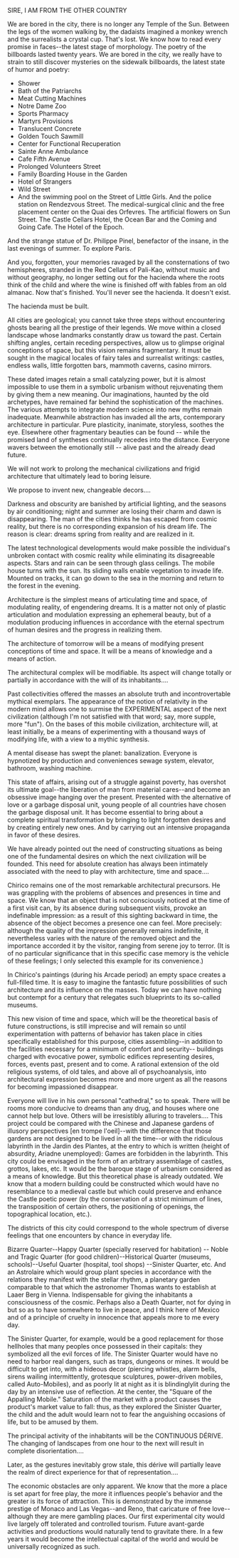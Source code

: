 SIRE, I AM FROM THE OTHER COUNTRY

We are bored in the city, there is no longer any Temple of the Sun. Between the legs of the women walking by, the dadaists imagined a monkey wrench and the surrealists a crystal cup. That's lost. We know how to read every promise in faces--the latest stage of morphology. The poetry of the billboards lasted twenty years. We are bored in the city, we really have to strain to still discover mysteries on the sidewalk billboards, the latest state of humor and poetry:

* Shower
* Bath of the Patriarchs
* Meat Cutting Machines
* Notre Dame Zoo
* Sports Pharmacy
* Martyrs Provisions
* Translucent Concrete
* Golden Touch Sawmill
* Center for Functional Recuperation
* Sainte Anne Ambulance
* Cafe Fifth Avenue
* Prolonged Volunteers Street
* Family Boarding House in the Garden
* Hotel of Strangers
* Wild Street
* And the swimming pool on the Street of Little Girls. And the police station on Rendezvous Street. The medical-surgical clinic and the free placement center on the Quai des Orfevres. The artificial flowers on Sun Street. The Castle Cellars Hotel, the Ocean Bar and the Coming and Going Cafe. The Hotel of the Epoch.

And the strange statue of Dr. Philippe Pinel, benefactor of the insane, in the last evenings of summer. To explore Paris.

And you, forgotten, your memories ravaged by all the consternations of two hemispheres, stranded in the Red Cellars of Pali-Kao, without music and without geography, no longer setting out for the hacienda where the roots think of the child and where the wine is finished off with fables from an old almanac. Now that's finished. You'll never see the hacienda. It doesn't exist.

The hacienda must be built.

All cities are geological; you cannot take three steps without encountering ghosts bearing all the prestige of their legends. We move within a closed landscape whose landmarks constantly draw us toward the past. Certain shifting angles, certain receding perspectives, allow us to glimpse original conceptions of space, but this vision remains fragmentary. It must be sought in the magical locales of fairy tales and surrealist writings: castles, endless walls, little forgotten bars, mammoth caverns, casino mirrors.

These dated images retain a small catalyzing power, but it is almost impossible to use them in a symbolic urbanism without rejuvenating them by giving them a new meaning. Our imaginations, haunted by the old archetypes, have remained far behind the sophistication of the machines. The various attempts to integrate modern science into new myths remain inadequate. Meanwhile abstraction has invaded all the arts, contemporary architecture in particular. Pure plasticity, inanimate, storyless, soothes the eye. Elsewhere other fragmentary beauties can be found -- while the promised land of syntheses continually recedes into the distance. Everyone wavers between the emotionally still -- alive past and the already dead future.

We will not work to prolong the mechanical civilizations and frigid architecture that ultimately lead to boring leisure.

We propose to invent new, changeable decors....

Darkness and obscurity are banished by artificial lighting, and the seasons by air conditioning; night and summer are losing their charm and dawn is disappearing. The man of the cities thinks he has escaped from cosmic reality, but there is no corresponding expansion of his dream life. The reason is clear: dreams spring from reality and are realized in it.

The latest technological developments would make possible the individual's unbroken contact with cosmic reality while eliminating its disagreeable aspects. Stars and rain can be seen through glass ceilings. The mobile house turns with the sun. Its sliding walls enable vegetation to invade life. Mounted on tracks, it can go down to the sea in the morning and return to the forest in the evening.

Architecture is the simplest means of articulating time and space, of modulating reality, of engendering dreams. It is a matter not only of plastic articulation and modulation expressing an ephemeral beauty, but of a modulation producing influences in accordance with the eternal spectrum of human desires and the progress in realizing them.

The architecture of tomorrow will be a means of modifying present conceptions of time and space. It will be a means of knowledge and a means of action.

The architectural complex will be modifiable. Its aspect will change totally or partially in accordance with the will of its inhabitants....

Past collectivities offered the masses an absolute truth and incontrovertable mythical exemplars. The appearance of the notion of relativity in the modern mind allows one to surmise the EXPERIMENTAL aspect of the next civilization (although I'm not satisfied with that word; say, more supple, more "fun"). On the bases of this mobile civilization, architecture will, at least initially, be a means of experimenting with a thousand ways of modifying life, with a view to a mythic synthesis.

A mental disease has swept the planet: banalization. Everyone is hypnotized by production and conveniences sewage system, elevator, bathroom, washing machine.

This state of affairs, arising out of a struggle against poverty, has overshot its ultimate goal--the liberation of man from material cares--and become an obsessive image hanging over the present. Presented with the alternative of love or a garbage disposal unit, young people of all countries have chosen the garbage disposal unit. It has become essential to bring about a complete spiritual transformation by bringing to light forgotten desires and by creating entirely new ones. And by carrying out an intensive propaganda in favor of these desires.

We have already pointed out the need of constructing situations as being one of the fundamental desires on which the next civilization will be founded. This need for absolute creation has always been intimately associated with the need to play with architecture, time and space....

Chirico remains one of the most remarkable architectural precursors. He was grappling with the problems of absences and presences in time and space. We know that an object that is not consciously noticed at the time of a first visit can, by its absence during subsequent visits, provoke an indefinable impression: as a result of this sighting backward in time, the absence of the object becomes a presence one can feel. More precisely: although the quality of the impression generally remains indefinite, it nevertheless varies with the nature of the removed object and the importance accorded it by the visitor, ranging from serene joy to terror. (It is of no particular significance that in this specific case memory is the vehicle of these feelings; I only selected this example for its convenience.)

In Chirico's paintings (during his Arcade period) an empty space creates a full-filled time. It is easy to imagine the fantastic future possibilities of such architecture and its influence on the masses. Today we can have nothing but contempt for a century that relegates such blueprints to its so-called museums.

This new vision of time and space, which will be the theoretical basis of future constructions, is still imprecise and will remain so until experimentation with patterns of behavior has taken place in cities specifically established for this purpose, cities assembling--in addition to the facilities necessary for a minimum of comfort and security-- buildings charged with evocative power, symbolic edifices representing desires, forces, events past, present and to come. A rational extension of the old religious systems, of old tales, and above all of psychoanalysis, into architectural expression becomes more and more urgent as all the reasons for becoming impassioned disappear.

Everyone will live in his own personal "cathedral," so to speak. There will be rooms more conducive to dreams than any drug, and houses where one cannot help but love. Others will be irresistibly alluring to travelers.... This project could be compared with the Chinese and Japanese gardens of illusory perspectives [en trompe l'oeil]--with the difference that those gardens are not designed to be lived in all the time--or with the ridiculous labyrinth in the Jardin des Plantes, at the entry to which is written (height of absurdity, Ariadne unemployed): Games are forbidden in the labyrinth. This city could be envisaged in the form of an arbitrary assemblage of castles, grottos, lakes, etc. It would be the baroque stage of urbanism considered as a means of knowledge. But this theoretical phase is already outdated. We know that a modern building could be constructed which would have no resemblance to a medieval castle but which could preserve and enhance the Castle poetic power (by the conservation of a strict minimum of lines, the transposition of certain others, the positioning of openings, the topographical location, etc.).

The districts of this city could correspond to the whole spectrum of diverse feelings that one encounters by chance in everyday life.

Bizarre Quarter--Happy Quarter (specially reserved for habitation) -- Noble and Tragic Quarter (for good children)--Historical Quarter (museums, schools)--Useful Quarter (hospital, tool shops) --Sinister Quarter, etc. And an Astrolaire which would group plant species in accordance with the relations they manifest with the stellar rhythm, a planetary garden comparable to that which the astronomer Thomas wants to establish at Laaer Berg in Vienna. Indispensable for giving the inhabitants a consciousness of the cosmic. Perhaps also a Death Quarter, not for dying in but so as to have somewhere to live in peace, and I think here of Mexico and of a principle of cruelty in innocence that appeals more to me every day.

The Sinister Quarter, for example, would be a good replacement for those hellholes that many peoples once possessed in their capitals: they symbolized all the evil forces of life. The Sinister Quarter would have no need to harbor real dangers, such as traps, dungeons or mines. It would be difficult to get into, with a hideous decor (piercing whistles, alarm bells, sirens wailing intermittently, grotesque sculptures, power-driven mobiles, called Auto-Mobiles), and as poorly lit at night as it is blindinglylit during the day by an intensive use of reflection. At the center, the "Square of the Appalling Mobile." Saturation of the market with a product causes the product's market value to fall: thus, as they explored the Sinister Quarter, the child and the adult would learn not to fear the anguishing occasions of life, but to be amused by them.

The principal activity of the inhabitants will be the CONTINUOUS DÉRIVE. The changing of landscapes from one hour to the next will result in complete disorientation....

Later, as the gestures inevitably grow stale, this dérive will partially leave the realm of direct experience for that of representation....

The economic obstacles are only apparent. We know that the more a place is set apart for free play, the more it influences people's behavior and the greater is its force of attraction. This is demonstrated by the immense prestige of Monaco and Las Vegas--and Reno, that caricature of free love--although they are mere gambling places. Our first experimental city would live largely off tolerated and controlled tourism. Future avant-garde activities and productions would naturally tend to gravitate there. In a few years it would become the intellectual capital of the world and would be universally recognized as such.

 



